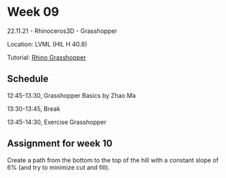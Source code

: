 # Week 09

22.11.21 - Rhinoceros3D - Grasshopper

Location: LVML (HIL H 40.8)

Tutorial: [Rhino Grasshopper](https://girot-ethz.github.io/ddm-I/08_Grasshopper.html)

## Schedule
12:45-13:30, Grasshopper Basics by Zhao Ma

13:30-13:45, Break

13:45-14:30, Exercise Grasshopper

## Assignment for week 10
Create a path from the bottom to the top of the hill with a constant slope of 6% (and try to minimize cut and fill). 
